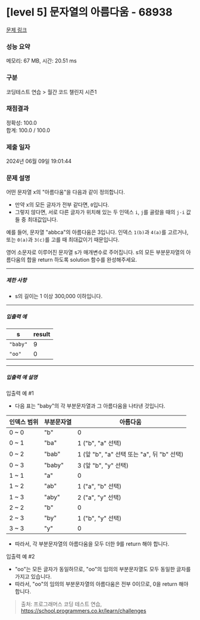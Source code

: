 # [level 5] 문자열의 아름다움 - 68938 

[문제 링크](https://school.programmers.co.kr/learn/courses/30/lessons/68938) 

### 성능 요약

메모리: 67 MB, 시간: 20.51 ms

### 구분

코딩테스트 연습 > 월간 코드 챌린지 시즌1

### 채점결과

정확성: 100.0<br/>합계: 100.0 / 100.0

### 제출 일자

2024년 06월 09일 19:01:44

### 문제 설명

<p>어떤 문자열 x의 "아름다움"을 다음과 같이 정의합니다.</p>

<ul>
<li>만약 x의 모든 글자가 전부 같다면, <code>0</code>입니다.</li>
<li>그렇지 않다면, 서로 다른 글자가 위치해 있는 두 인덱스 <code>i</code>, <code>j</code>를 골랐을 때의 <code>j-i</code> 값들 중 최대값입니다.</li>
</ul>

<p>예를 들어, 문자열 "abbca"의 아름다움은 3입니다. 인덱스 <code>1(b)</code>과 <code>4(a)</code>를 고르거나, 또는 <code>0(a)</code>과 <code>3(c)</code>를 고를 때 최대값이기 때문입니다.</p>

<p>영어 소문자로 이루어진 문자열 s가 매개변수로 주어집니다. s의 모든 부분문자열의 아름다움의 합을 return 하도록 solution 함수를 완성해주세요.</p>

<hr>

<h5>제한 사항</h5>

<ul>
<li>s의 길이는 1 이상 300,000 이하입니다.</li>
</ul>

<hr>

<h5>입출력 예</h5>
<table class="table">
        <thead><tr>
<th>s</th>
<th>result</th>
</tr>
</thead>
        <tbody><tr>
<td><code>"baby"</code></td>
<td>9</td>
</tr>
<tr>
<td><code>"oo"</code></td>
<td>0</td>
</tr>
</tbody>
      </table>
<hr>

<h5>입출력 예 설명</h5>

<p>입출력 예 #1</p>

<ul>
<li>다음 표는 "baby"의 각 부분문자열과 그 아름다움을 나타낸 것입니다.</li>
</ul>
<table class="table">
        <thead><tr>
<th>인덱스 범위</th>
<th>부분문자열</th>
<th>아름다움</th>
</tr>
</thead>
        <tbody><tr>
<td>0 ~ 0</td>
<td>"b"</td>
<td>0</td>
</tr>
<tr>
<td>0 ~ 1</td>
<td>"ba"</td>
<td>1 ("b", "a" 선택)</td>
</tr>
<tr>
<td>0 ~ 2</td>
<td>"bab"</td>
<td>1 (앞 "b", "a" 선택 또는 "a", 뒤 "b" 선택)</td>
</tr>
<tr>
<td>0 ~ 3</td>
<td>"baby"</td>
<td>3 (앞 "b", "y" 선택)</td>
</tr>
<tr>
<td>1 ~ 1</td>
<td>"a"</td>
<td>0</td>
</tr>
<tr>
<td>1 ~ 2</td>
<td>"ab"</td>
<td>1 ("a", "b" 선택)</td>
</tr>
<tr>
<td>1 ~ 3</td>
<td>"aby"</td>
<td>2 ("a", "y" 선택)</td>
</tr>
<tr>
<td>2 ~ 2</td>
<td>"b"</td>
<td>0</td>
</tr>
<tr>
<td>2 ~ 3</td>
<td>"by"</td>
<td>1 ("b", "y" 선택)</td>
</tr>
<tr>
<td>3 ~ 3</td>
<td>"y"</td>
<td>0</td>
</tr>
</tbody>
      </table>
<ul>
<li>따라서, 각 부분문자열의 아름다움을 모두 더한 9를 return 해야 합니다.</li>
</ul>

<p>입출력 예 #2</p>

<ul>
<li>"oo"는 모든 글자가 동일하므로, "oo"의 임의의 부분문자열도 모두 동일한 글자를 가지고 있습니다. </li>
<li>따라서, "oo"의 임의의 부분문자열의 아름다움은 전부 0이므로, 0을 return 해야 합니다.</li>
</ul>


> 출처: 프로그래머스 코딩 테스트 연습, https://school.programmers.co.kr/learn/challenges